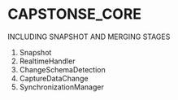# CAPSTONSE_CORE
INCLUDING SNAPSHOT AND MERGING STAGES

1. Snapshot
2. RealtimeHandler
3. ChangeSchemaDetection
4. CaptureDataChange
5. SynchronizationManager
